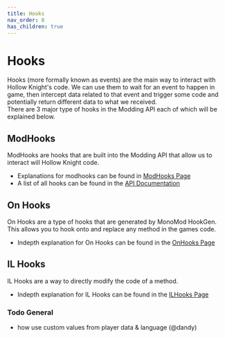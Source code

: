 ```yaml
---
title: Hooks
nav_order: 8
has_children: true
---
```

# Hooks
Hooks (more formally known as events) are the main way to interact with Hollow Knight's code. We can use them to wait for an event to happen in game, then intercept data related to that event and trigger some code and potentially return different data to what we received.  
There are 3 major type of hooks in the Modding API each of which will be explained below.

## ModHooks
ModHooks are hooks that are built into the Modding API that allow us to interact will Hollow Knight code.
- Explanations for modhooks can be found in [ModHooks Page](modhooks.md)
- A list of all hooks can be found in the [API Documentation](https://hk-modding.github.io/api/api/Modding.ModHooks.html#events)
## On Hooks
On Hooks are a type of hooks that are generated by MonoMod HookGen. This allows you to hook onto and replace any method in the games code.
- Indepth explanation for On Hooks can be found in the [OnHooks Page](onhooks.md)
## IL Hooks
IL Hooks are a way to directly modify the code of a method. 
- Indepth explanation for IL Hooks can be found in the [ILHooks Page](ilhooks.md)

### Todo General
-  how use custom values from player data & language (@dandy)